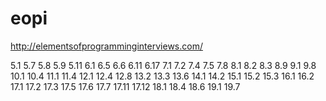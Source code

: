 # eopi
http://elementsofprogramminginterviews.com/


5.1 5.7 5.8 5.9 5.11
6.1 6.5 6.6 6.11 6.17
7.1 7.2 7.4 7.5 7.8
8.1 8.2 8.3 8.9
9.1 9.8
10.1 10.4
11.1 11.4
12.1 12.4 12.8
13.2 13.3 13.6
14.1 14.2
15.1 15.2 15.3
16.1 16.2
17.1 17.2 17.3 17.5 17.6 17.7 17.11 17.12
18.1 18.4 18.6
19.1 19.7

